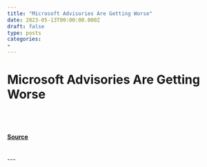 ```yaml
---
title: "Microsoft Advisories Are Getting Worse"
date: 2023-05-13T00:00:00.000Z
draft: false
type: posts
categories: 
- 
---
```

# Microsoft Advisories Are Getting Worse

<br/>

<br/>


#### [Source](https://vulncheck.com/blog/null)

<br/>
---
